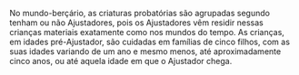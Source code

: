 ﻿No mundo-berçário, as criaturas probatórias são agrupadas segundo tenham ou não Ajustadores, pois os Ajustadores vêm residir nessas crianças materiais exatamente como nos mundos do tempo. As crianças, em idades pré-Ajustador, são cuidadas em famílias de cinco filhos, com as suas idades variando de um ano e mesmo menos, até aproximadamente cinco anos, ou até aquela idade em que o Ajustador chega.